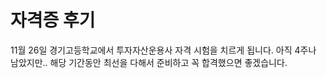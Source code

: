 # 자격증 후기

11월 26일 경기고등학교에서 투자자산운용사 자격 시험을 치르게 됩니다.
아직 4주나 남았지만.. 해당 기간동안 최선을 다해서 준비하고 꼭 합격했으면 좋겠습니다.

